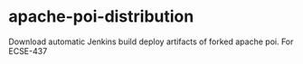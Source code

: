 # apache-poi-distribution
Download automatic Jenkins build deploy artifacts of forked apache poi. For ECSE-437
